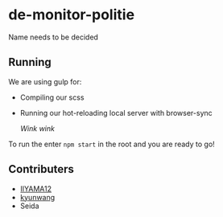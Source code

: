 # de-monitor-politie

Name needs to be decided

## Running

We are using gulp for:

* Compiling our scss
* Running our hot-reloading local server with browser-sync

  _Wink wink_

To run the enter `npm start` in the root and you are ready to go!

## Contributers

* [IIYAMA12][conlink2]
* [kyunwang][conlink1]
* Seida

[conlink1]: https://github.com/kyunwang
[conlink2]: https://github.com/IIYAMA12
